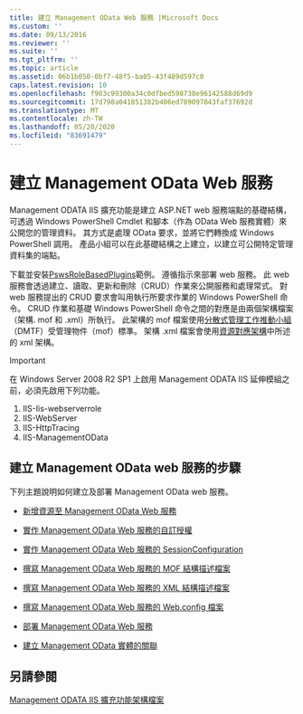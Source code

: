 ```yaml
---
title: 建立 Management OData Web 服務 |Microsoft Docs
ms.custom: ''
ms.date: 09/13/2016
ms.reviewer: ''
ms.suite: ''
ms.tgt_pltfrm: ''
ms.topic: article
ms.assetid: 06b1b050-0bf7-48f5-ba05-43f489d597c0
caps.latest.revision: 10
ms.openlocfilehash: f903c99300a34c0dfbed598738e96142588d69d9
ms.sourcegitcommit: 17d798a041851382b406ed789097843faf37692d
ms.translationtype: MT
ms.contentlocale: zh-TW
ms.lasthandoff: 05/20/2020
ms.locfileid: "83691479"
---
```

# <a name="creating-a-management-odata-web-service"></a>建立 Management OData Web 服務

Management ODATA IIS 擴充功能是建立 ASP.NET web 服務端點的基礎結構，可透過 Windows PowerShell Cmdlet 和腳本（作為 OData Web 服務實體）來公開您的管理資料。 其方式是處理 OData 要求，並將它們轉換成 Windows PowerShell 調用。 產品小組可以在此基礎結構之上建立，以建立可公開特定管理資料集的端點。

下載並安裝[PswsRoleBasedPlugins](https://code.msdn.microsoft.com:443/windowsdesktop/PswsRoleBasedPlugins-9c79b75a)範例。 遵循指示來部署 web 服務。 此 web 服務會透過建立、讀取、更新和刪除（CRUD）作業來公開服務和處理常式。 對 web 服務提出的 CRUD 要求會叫用執行所要求作業的 Windows PowerShell 命令。 CRUD 作業和基礎 Windows PowerShell 命令之間的對應是由兩個架構檔案（架構. mof 和 .xml）所執行。 此架構的 mof 檔案使用[分散式管理工作推動小組](https://www.dmtf.org/)（DMTF）受管理物件（mof）標準。 架構 .xml 檔案會使用[資源對應架構](./resource-mapping-schema.md)中所述的 xml 架構。

> [!IMPORTANT]
> 在 Windows Server 2008 R2 SP1 上啟用 Management ODATA IIS 延伸模組之前，必須先啟用下列功能。
>
> 1. IIS-Iis-webserverrole
> 2. IIS-WebServer
> 3. IIS-HttpTracing
> 4. IIS-ManagementOData

## <a name="steps-for-creating-a-management-odata-web-service"></a>建立 Management OData web 服務的步驟

下列主題說明如何建立及部署 Management OData web 服務。

- [新增資源至 Management OData Web 服務](./adding-resources-to-a-management-odata-web-service.md)

- [實作 Management OData Web 服務的自訂授權](./implementing-custom-authorization-for-a-management-odata-web-service.md)

- [實作 Management OData Web 服務的 SessionConfiguration](./implementing-sessionconfiguration-for-a-management-odata-web-service.md)

- [撰寫 Management OData Web 服務的 MOF 結構描述檔案](./authoring-the-mof-schema-file-for-a-management-odata-web-service.md)

- [撰寫 Management OData Web 服務的 XML 結構描述檔案](./authoring-the-xml-schema-file-for-a-management-odata-web-service.md)

- [撰寫 Management OData Web 服務的 Web.config 檔案](./authoring-the-web-config-file-for-a-management-odata-web-service.md)

- [部署 Management OData Web 服務](./deploying-a-management-odata-web-service.md)

- [建立 Management OData 實體的關聯](./associating-management-odata-entities.md)

## <a name="see-also"></a>另請參閱

[Management ODATA IIS 擴充功能架構檔案](./management-odata-iis-extension-schema-files.md)
